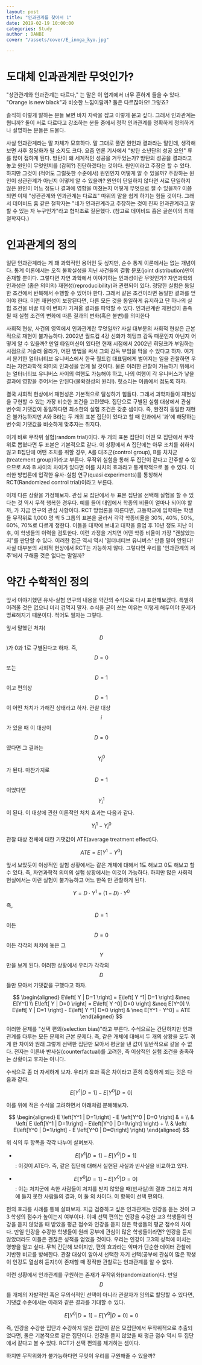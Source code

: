 ```yaml
---  
layout: post  
title: "인과관계를 찾아서 1"  
date: 2019-02-19 10:00:00  
categories: Study
author : DANBI  
cover: "/assets/cover/E_innga_kyo.jpg"  

---
```


# 도대체 인과관계란 무엇인가? 

"상관관계와 인과관계는 다르다," 는 말은 이 업계에서 너무 흔하게 들을 수 있다. "Orange is new black"과 비슷한 느낌이랄까? 둘은 다르잖아요! 그렇죠? 

솔직히 이렇게 말하는 분들 보면 바지 자락을 잡고 이렇게 묻고 싶다. 그래서 인과관계는 뭡니까? 둘이 서로 다르다고 강조하는 분들 중에서 정작 인과관계를 명확하게 정의하거나 설명하는 분들은 드물다.

사실 인과관계라는 말 자체가 모호하다. 말 그대로 풀면 원인과 결과라는 말인데, 생각해보면 사후 정당화가 될 소지도 크다. 요즘 언론 기사에서 "방탄 소년단의 성공 요인" 류를 많이 접하게 된다. 방탄이 왜 세계적인 성공을 거두었는가? 방탄의 성공을 결과라고 놓고 원인이 무엇인지를 (감히?) 진단하겠다는 것이다. 원인이라고 주장은 할 수 있다. 하지만 그것이 (적어도 그럴듯한 수준에서) 원인인지 어떻게 알 수 있을까? 주장하는 원인이 상관관계가 아닌지 어떻게 알 수 있을까? 원인이 단일하지 않다면 서로 단일하지 않은 원인이 어느 정도나 결과에 영향을 미쳤는지 어떻게 무엇으로 잴 수 있을까? 이쯤 되면 이제 "상관관계와 인과관계는 다르죠" 따위의 말을 쉽게 하기는 힘들 것이다. 그래서 데이비드 흄 같은 철학자는 "네가 인과관계라고 주장하는 것이 진짜 인과관계라고 말할 수 있는 자 누구인가"라고 협박조로 질문했다. (참고로 데이비드 흄은 글쓴이의 최애 철학자다.) 

# 인과관계의 정의

일단 인과관계라는 게 꽤 과학적인 용어인 듯 싶지만, 순수 통계 이론에서는 없는 개념이다. 통계 이론에서는 오직 불확실성을 지닌 사건들의 결합 분포(joint distribution)만이 존재할 뿐이다. 그렇다면 자연 과학에서 이야기하는 인과성이란 무엇인가? 자연과학의 인과성은 (좁은 의미의) 재현성(reproducibility)과 관련되어 있다. 정당한 실험은 동일한 조건에서 반복해서 수행할 수 있어야 한다. 그래서 같은 조건이라면 동일한 결과를 얻어야 한다. 이런 재현성이 보장된다면, 다른 모든 것을 동일하게 유지하고 단 하나의 실험 조건을 바꿀 때 이 변화가 가져올 결과를 파악할 수 있다. 인과관계란 재현성이 충족 될 때 실험 조건의 변화에 따른 결과의 변화(혹은 불변)를 의미한다  

사회적 현상, 사건의 영역에서 인과관계란 무엇일까? 사실 대부분의 사회적 현상은 근본적으로 재현이 불가능하다. 2002년 월드컵 4강 신화가 히딩크 감독 때문인지 아닌지 어떻게 알 수 있을까? 만일 타임머신이 있다면 현재 시점에서 2002년 히딩크가 부임하는 시점으로 거슬러 올라가, 어떤 방법을 써서 그의 감독 부임을 막을 수 있다고 하자. 여기서 분기한 얼터너티브 유니버스에서 한국 월드컵 대표팀에게 벌어지는 일을 관찰하면 우리는 자연과학적 의미의 인과성을 얻게 될 것이다.  물론 이러한 관찰이 가능하기 위해서는 얼터너티브 유니버스 사이의 여행도 가능해야 하고, 나의 여행이 각 유니버스가 낳을 결과에 영향을 주어서는 안된다(불확정성의 원리!). 헛소리는 이쯤에서 접도록 하자. 

결국 사회적 현상에서 재현성은 기본적으로 달성하기 힘들다. 그래서 과학자들이 재현성을 구현할 수 있는 가장 비슷한 조건을 고민했다. 집단으로 구별된 실험 대상에서 관심 변수의 기댓값이 동일하다면 최소한의 실험 조건은 갖춘 셈이다. 즉, 완전히 동일한 재현은 불가능하지만 A와 B라는 두 개의 표본 집단이 있다고 할 때 인과에서 '과'에 해당하는 변수의 기댓값을 비슷하게 맞추자는 취지다. 

이게 바로 무작위 실험(random trial)이다. 두 개의 표본 집단이 어떤 모 집단에서 무작위로 뽑혔다면 두 표본은 기본적으로 같다. 이 상황에서 A 집단에는 아무 조치를 취하지 않고 B집단에 어떤 조치를 취할 경우, A를 대조군(control group), B를 처치군(treatement group)이라고 부른다. 무작위 실험을 통해 두 집단이 같다고 간주할 수 있으므로 A와 B 사이의 차이가 있다면 이를 처치의 효과라고 통계학적으로 볼 수 있다. 이러한 방법론에 입각한 유사-실험 연구(quasi experiments)를 통칭해서 RCT(Randomized control trial)이라고 부른다. 

이제 다른 상황을 가정해보자. 관심 모 집단에서 두 표본 집단을 선택해 실험을 할 수 있다는 것 역시 무척 행복한 경우다. 예를 들어 대입에서 학종의 비율이 얼마나 되어야 할까, 가 지금 연구의 관심 사항이다. RCT 방법론을 따른다면, 고등학교에 입학하는 학생들 무작위로 1,000 명 씩 5 그룹의 표본을 골라서 각각 학종비율을 30%, 40%, 50%, 60%, 70%로 다르게 정한다. 이들을 대학에 보내고 대학을 졸업 후 10년 정도 지난 이후, 이 학생들의 이력을 검토한다. 이런 과정을 거치면 어떤 학종 비율이 가장 "괜찮았는지"를 판단할 수 있다. 이러한 접근 역시 역시 '얼터너티브 유니버스' 만큼 말이 안된다! 사실 대부분의 사회적 현상에서 RCT는 가능하지 않다. 그렇다면 우리를 '인과관계의 저주'에서 구해줄 것은 없다는 말일까? 

# 약간 수학적인 정의 

앞서 이야기했던 유사-실험 연구의 내용을 약간의 수식으로 다시 표현해보겠다. 특별히 어려울 것은 없으니 미리 겁먹지 말자. 수식을 굳이 쓰는 이유는 이렇게 해두어야 문제가 명료해지기 때문이다. 적어도 필자는 그렇다. 

앞서 말했던 처치($$D$$)가 0과 1로 구별된다고 하자. 즉, $$D=0$$  또는 $$D=1$$ 이고 편의상 $$D=1$$ 이 어떤 처치가 가해진 상태라고 하자. 관찰 대상 $$i$$가 있을 때 이 대상이 $$D=0$$였다면  그 결과는 $$Y_i^0$$가 된다. 마찬가지로 $$D=1$$이었다면 $$Y_i^1$$ 이 된다. 이 대상에 관한 이론적인 처치 효과는 다음과 같다. 

$$
Y_i^1 - Y_i^0
$$

관찰 대상 전체에 대한 기댓값이 ATE(average treatment effect)다. 

$$
ATE = E \left[ Y^1 - Y^0 \right]
$$

앞서 보았듯이 이상적인 실험 상황에서는 같은 개체에 대해서 1도 해보고 0도 해보고 할 수 있다. 즉, 자연과학적 의미의 실험 상황에서는 이것이 가능하다. 하지만 많은 사회적 현실에서는 이런 실험이 불가능하고 어느 한쪽 만 관찰하게 된다. 

$$
Y = D \cdot Y^1 + (1-D) \cdot Y^0
$$

즉, $$D=1$$이든 $$D=0$$이든 각각의 처치에 놓은 그 $$Y$$만을 보게 된다. 이러한 상황에서 우리가 각각의 $$D$$들만 모아서 기댓값을 구했다고 하자. 

$$
\begin{aligned}
 E\left[ Y | D=1 \right] = E\left[ Y ^1| D=1 \right] &\neq E[Y^1] \\
 E\left[ Y | D=0 \right] = E\left[ Y ^0| D=0 \right] &\neq E[Y^0] \\
 E\left[ Y | D=1 \right] -  E\left[ Y ^1| D=0 \right] & \neq E[Y^1 - Y^0] = ATE
 \end{aligned}
$$

이러한 문제를 "선택 편의(selection bias)"라고 부른다. 수식으로는 간단하지만 인과관계를 다루는 모든 문제의 근본 문제다. 즉, 같은 개체에 대해서 두 개의 상황을 모두 겪게 한 차이와 원래 그렇게 선택한 집단만 모아서 평균을 낸 값이 일반적으로 같을 수 없다. 전자는 이른바 반사실(counterfactual)를 고려한, 즉 이상적인 실험 조건을 충족하는 상황이고 후자는 아니다. 

수식으로 좀 더 자세하게 보자. 우리가 효과 혹은 차이라고 흔히 측정하게 되는 것은 다음과 같다. 

$$
E\left[Y^1 | D=1\right] - E\left[Y^0 | D=0\right]
$$

이를 위에 적은 수식을 고려하면서 아래처럼 분해해보자. 

$$
\begin{aligned}
 E \left[Y^1 | D=1\right] - E \left[Y^0 | D=0 \right] & = \\
& \left( E \left[Y^1 | D=1\right]  -  E\left[Y^0 | D=1\right] \right) + \\
& \left( E\left[Y^0 | D=1\right] - E \left[Y^0 | D=0\right] \right) 
 \end{aligned}
$$

위 식의 두 항목을 각각 나누어 살펴보자.  

* $$E \left[Y^1 | D=1\right]  -  E\left[Y^0 | D=1\right]$$: 
이것이 ATE다. 즉, 같은 집단에 대해서 실현된 사실과 반사실을 비교하고 있다.

* $$E\left[Y^0 | D=1\right] - E \left[Y^0 | D=0\right]$$:
이는 처치군에 속한 사람들이 처치를 받지 않았을 때(반사실)의 결과 그리고 처치에 들지 못한 사람들의 결과, 이 둘 의 차이다. 이 항목이 선택 편의다. 

편의 효과를 사례를 통해 살펴보자. 지금 검증하고 싶은 인과관계는 인강을 듣는 것이 고3 학생의 점수가 높이는지 여부이다. 이때 선택 편의는 인강을 수강한 고3 학생들이 인강을 듣지 않았을 때 받았을 평균 점수와 인강을 듣지 않은 학생들의 평균 점수의 차이다. 만일 인강을 수강한 학생들이 원래 공부에 관심이 많은 학생들이라면? 인강을 듣지 않았더라도 이들은 괜찮은 성적을 얻었을 것이다. 우리는 인강이 고3의 성적에 미치는 영향을 알고 싶다. 무척 간단해 보이지만, 편의 효과라는 악마가 단순한 데이터 관찰에 기반한 비교를 방해한다. 관찰 대상이 알아서 선택한 자기 선택(공부에 관심이 많은 학생이 인강도 열심히 듣지!)이 존재할 때 정직한 관찰로는 인과관계를 알 수 없다.  

이런 상황에서 인과관계를 구원하는 존재가 무작위화(randomization)다. 만일 $$D$$를 개체의 자발적인 혹은 무의식적인 선택이 아니라 관찰자가 임의로 할당할 수 있다면, 기댓값 수준에서는 아래와 같은 결과를 기대할 수 있다. 

$$
E\left[Y^0 | D=1\right] - E \left[Y^0 | D=0\right] =0
$$

즉, 인강을 수강한 집단과 수강하지 않은 집단이 같은 모집단에서 무작위적으로 추출되었다면, 둘은 기본적으로 같은 집단이다. 인강을 듣지 않았을 때 평균 점수 역시 두 집단에서 같다고 볼 수 있다. RCT가 선택 편의를 제거하는 셈이다. 

하지만 무작위화가 불가능하다면 무엇이 우리를 구원해줄 수 있을까?
<!--stackedit_data:
eyJoaXN0b3J5IjpbMzkwNjk3NDQ3LDE4NTQ5ODYwMTIsLTU2NT
IyNjY2MCwyMzU1NDg0MzRdfQ==
-->